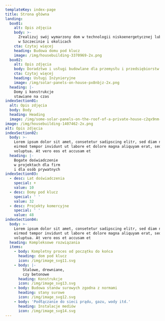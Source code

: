```yaml
---
templateKey: index-page
title: Strona główna
landing:
  box01:
    alt: Opis zdjęcia
    body: >-
      Zrealizuj swój wymarzony dom w technologii niskoenergetycznej lub pasywnej
      w Szczecinie i okolicach
    cta: Czytaj więcej
    heading: Budowa domu pod klucz
    image: /img/housebuilding-3370969-2x.png
  box02:
    alt: Opis zdjęcia
    body: Doradztwo i usługi budowlane dla przemysłu i przedsiębiorstw
    cta: Czytaj więcej
    heading: Usługi Inżynieryjne
    image: /img/solar-panels-on-house-px8nbjz-2x.png
  heading: |-
    Domy i konstrukcje
    stawiane na czas
indexSection01:
  alt: Opis zdjęcia
  body: Body
  heading: Heading
  image: /img/some-solar-panels-on-the-roof-of-a-private-house-c2qx9nm-2x.png
image: /img/housebuilding-1407462-2x.png
alt: Opis zdjęcia
indexSection02:
  body: >-
    Lorem ipsum dolor sit amet, consetetur sadipscing elitr, sed diam nonumy
    eirmod tempor invidunt ut labore et dolore magna aliquyam erat, sed diam
    voluptua. At vero eos et accusam et
  heading: |-
    Bogate doświadczenie
    w projektach dla firm
    i dla osób prywatnych
indexSection03:
  - desc: Lat doświadczenia
    special: +
    value: 10
  - desc: Domy pod klucz
    special: ' '
    value: 32
  - desc: Projekty komercyjne
    special: ' '
    value: 48
indexSection04:
  body: >-
    Lorem ipsum dolor sit amet, consetetur sadipscing elitr, sed diam nonumy
    eirmod tempor invidunt ut labore et dolore magna aliquyam erat, sed diam
    voluptua. At vero eos et accusam et
  heading: Kompleksowe rozwiązania
  items:
    - body: Kompletny proces od początku do końca
      heading: dom pod klucz
      icon: /img/image_svg11.svg
    - body: |-
        Stalowe, drewniane,
        czy betonowe
      heading: Konstrukcje
      icon: /img/image_svg13.svg
    - body: Budowa stanów surowych zgodna z normami
      heading: stany surowe
      icon: /img/image_svg12.svg
    - body: 'Podłączanie do sieci prądu, gazu, wody itd.'
      heading: Instalacje mediów
      icon: /img/image_svg14.svg
---
```

